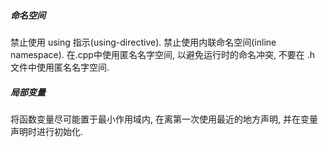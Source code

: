 ##### 命名空间

禁止使用 using 指示(using-directive).
禁止使用内联命名空间(inline namespace).
在.cpp中使用匿名名字空间, 以避免运行时的命名冲突, 不要在 .h 文件中使用匿名名字空间.

##### 局部变量

将函数变量尽可能置于最小作用域内, 在离第一次使用最近的地方声明, 并在变量声明时进行初始化.
